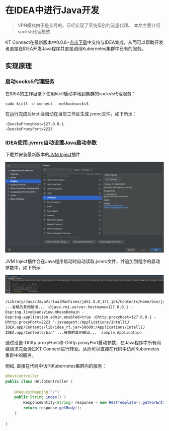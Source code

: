 # 在IDEA中进行Java开发

> VPN模式由于是全局的，已经实现了系统级别的流量代理。 本文主要介绍socks5代理模式

KT Connect在最新版本中0.0.8+[点击下载](https://alibaba.github.io/kt-connect/#/nightly)中支持与IDEA集成，从而可以帮助开发者直接在IDEA开发Java程序并直接调用Kubernetes集群中已有的服务。

## 实现原理

### 启动socks5代理服务

在IDEA的工作目录下使用ktctl启动本地到集群的socks5代理服务：

```
sudo ktctl -d connect --method=socks5
```

在运行完成后ktctl会自动在当前工作区生成.jvmrc文件，如下所示：

```
-DsocksProxyHost=127.0.0.1
-DsocksProxyPort=2223
```

### IDEA使用.jvmrc自动设置Java启动参数

下载并安装最新版本的[JVM Inject](https://plugins.jetbrains.com/plugin/13482-jvm-inject/versions)插件

![安装插件](../../_media/guide/install_idea_plugin.png)

JVM Inject插件会在Java程序启动时自动读取.jvmrc文件，并追加到程序的启动参数中，如下所示:

![安装插件](../../_media/guide/idea_run_application.png)

```
/Library/Java/JavaVirtualMachines/jdk1.8.0_171.jdk/Contents/Home/bin/java ...省略的其他输出... -Djava.rmi.server.hostname=127.0.0.1 -Dspring.liveBeansView.mbeanDomain -Dspring.application.admin.enabled=true -Dhttp.proxyHost=127.0.0.1 -Dhttp.proxyPort=2223 "-javaagent:/Applications/IntelliJ IDEA.app/Contents/lib/idea_rt.jar=58609:/Applications/IntelliJ IDEA.app/Contents/bin" ...省略的其他输出...  sample.Application
```

通过设置-Dhttp.proxyHost和-Dhttp.proxyPort启动参数，在Java程序中所有网络请求完全通过KT Connect进行转发。从而可以直接在代码中访问Kubernetes集群中的服务。 

例如, 直接在代码中访问Kubernetes集群内的服务：

```java
@RestController
public class HelloController {

    @RequestMapping("/")
    public String index() {
        ResponseEntity<String> response = new RestTemplate().getForEntity("http://172.21.14.10:8080", String.class);
        return response.getBody();
    }

}
```